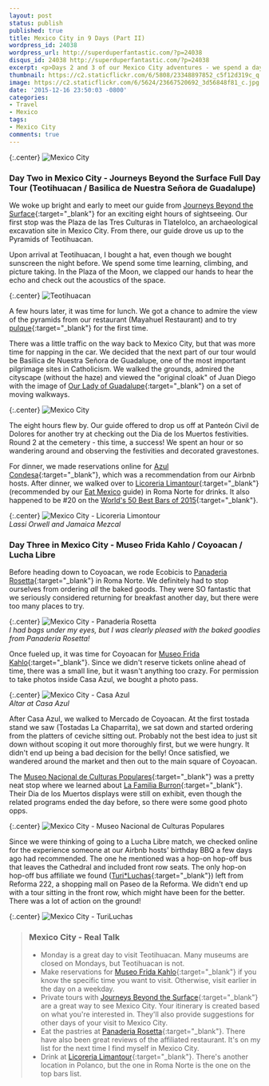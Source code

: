 ```yaml
---
layout: post
status: publish
published: true
title: Mexico City in 9 Days (Part II)
wordpress_id: 24038
wordpress_url: http://superduperfantastic.com/?p=24038
disqus_id: 24038 http://superduperfantastic.com/?p=24038
excerpt: <p>Days 2 and 3 of our Mexico City adventures - we spend a day touring Teotihuacan and Basilica de Nuestra Señora de Guadalupe with Journeys Beyond the Surface. The next day, we wander around Coyoacan, making stops at Casa Azul, Mercado de Coyoacan and Museo Nacional de Culturas Populares. In the evening, we're in the audience at a Lucha Libre match!</p>
thumbnail: https://c2.staticflickr.com/6/5808/23348897852_c5f12d319c_q.jpg
image: https://c2.staticflickr.com/6/5624/23667520692_3d56848f81_c.jpg
date: '2015-12-16 23:50:03 -0800'
categories:
- Travel
- Mexico
tags:
- Mexico City
comments: true
---
```

{:.center}
![Mexico City](https://c2.staticflickr.com/6/5801/23135084203_c60e30957b_c.jpg)

### Day Two in Mexico City - Journeys Beyond the Surface Full Day Tour (Teotihuacan / Basilica de Nuestra Señora de Guadalupe) ###

We woke up bright and early to meet our guide from [Journeys Beyond the Surface](http://travelmexicocity.com.mx/){:target="_blank"} for an exciting eight hours of sightseeing. Our first stop was the Plaza de las Tres Culturas in Tlatelolco, an archaeological excavation site in Mexico City. From there, our guide drove us up to the Pyramids of Teotihuacan. 

Upon arrival at Teotihuacan, I bought a hat, even though we bought sunscreen the night before. We spend some time learning, climbing, and picture taking. In the Plaza of the Moon, we clapped our hands to hear the echo and check out the acoustics of the space. 

{:.center}
![Teotihuacan](https://c2.staticflickr.com/6/5724/23736333806_a0db20a381_c.jpg)

A few hours later, it was time for lunch. We got a chance to admire the view of the pyramids from our restaurant (Mayahuel Restaurant) and to try [pulque](https://en.wikipedia.org/wiki/Pulque){:target="_blank"} for the first time.

There was a little traffic on the way back to Mexico City, but that was more time for napping in the car. We decided that the next part of our tour would be Basilica de Nuestra Señora de Guadalupe, one of the most important pilgrimage sites in Catholicism. We walked the grounds, admired the cityscape (without the haze) and viewed the "original cloak" of Juan Diego with the image of [Our Lady of Guadalupe](https://en.wikipedia.org/wiki/Our_Lady_of_Guadalupe){:target="_blank"} on a set of moving walkways.

{:.center}
![Mexico City](https://c2.staticflickr.com/6/5808/23348897852_c5f12d319c_c.jpg)

The eight hours flew by. Our guide offered to drop us off at Panteón Civil de Dolores for another try at checking out the Dia de los Muertos festivities. Round 2 at the cemetery - this time, a success! We spent an hour or so wandering around and observing the festivities and decorated gravestones.

For dinner, we made reservations online for [Azul Condesa](http://azul.rest/){:target="_blank"}, which was a recommendation from our Airbnb hosts. After dinner, we walked over to [Licoreria Limantour](http://limantour.tv/){:target="_blank"} (recommended by our [Eat Mexico](http://www.eatmexico.com/) guide) in Roma Norte for drinks. It also happened to be #20 on the [World's 50 Best Bars of 2015](http://www.worlds50bestbars.com/fifty-best-bars-list/Licoreria-Limantour.php?pid=ranking-2015-1-50){:target="_blank"}.

{:.center}
![Mexico City - Licoreria Limontour](https://c1.staticflickr.com/1/682/23429685886_10db084dcd_c.jpg)  
_Lassi Orwell and Jamaica Mezcal_

### Day Three in Mexico City - Museo Frida Kahlo / Coyoacan / Lucha Libre ###

Before heading down to Coyoacan, we rode Ecobicis to [Panaderia Rosetta](http://www.rosetta.com.mx/){:target="_blank"} in Roma Norte. We definitely had to stop ourselves from ordering _all_ the baked goods. They were SO fantastic that we seriously considered returning for breakfast another day, but there were too many places to try.

{:.center}
![Mexico City - Panaderia Rosetta](https://c2.staticflickr.com/6/5624/23667520692_3d56848f81_c.jpg)  
_I had bags under my eyes, but I was clearly pleased with the baked goodies from Panaderia Rosetta!_

Once fueled up, it was time for Coyoacan for [Museo Frida Kahlo](http://museofridakahlo.org.mx/){:target="_blank"}. Since we didn't reserve tickets online ahead of time, there was a small line, but it wasn't anything too crazy. For permission to take photos inside Casa Azul, we bought a photo pass.

{:.center}
![Mexico City - Casa Azul](https://c2.staticflickr.com/6/5763/23428607622_bd389e41fb_c.jpg)  
_Altar at Casa Azul_

After Casa Azul, we walked to Mercado de Coyoacan. At the first tostada stand we saw (Tostadas La Chaparrita), we sat down and started ordering from the platters of ceviche sitting out. Probably not the best idea to just sit down without scoping it out more thoroughly first, but we were hungry. It didn't end up being a bad decision for the belly! Once satisfied, we wandered around the market and then out to the main square of Coyoacan. 

The [Museo Nacional de Culturas Populares](http://museoculturaspopulares.gob.mx/){:target="_blank"} was a pretty neat stop where we learned about [La Familia Burron](https://en.wikipedia.org/wiki/La_Familia_Burr%C3%B3n){:target="_blank"}. Their Dia de los Muertos displays were still on exhibit, even though the related programs ended the day before, so there were some good photo opps.

{:.center}
![Mexico City - Museo Nacional de Culturas Populares](https://c2.staticflickr.com/6/5668/23436024069_7209a76d6f_c.jpg)

Since we were thinking of going to a Lucha Libre match, we checked online for the experience someone at our Airbnb hosts' birthday BBQ a few days ago had recommended. The one he mentioned was a hop-on hop-off bus that leaves the Cathedral and included front row seats. The only hop-on hop-off bus affiliate we found ([Turi*Luchas](http://turibus.com.mx/index.php?s=RutasTematicas){:target="_blank"}) left from Reforma 222, a shopping mall on Paseo de la Reforma. We didn't end up with a tour sitting in the front row, which might have been for the better. There was a lot of action on the ground!

{:.center}
![Mexico City - TuriLuchas](https://c1.staticflickr.com/1/632/23435812899_9559fecaf9_c.jpg)

>### Mexico City - Real Talk ###
>- Monday is a great day to visit Teotihuacan. Many museums are closed on Mondays, but Teotihuacan is not.
>- Make reservations for [Museo Frida Kahlo](http://museofridakahlo.org.mx/){:target="_blank"} if you know the specific time you want to visit. Otherwise, visit earlier in the day on a weekday.
>- Private tours with [Journeys Beyond the Surface](http://travelmexicocity.com.mx/){:target="_blank"} are a great way to see Mexico City. Your itinerary is created based on what you're interested in. They'll also provide suggestions for other days of your visit to Mexico City.
>- Eat the pastries at [Panaderia Rosetta](http://www.rosetta.com.mx/){:target="_blank"}. There have also been great reviews of the affiliated restaurant. It's on my list for the next time I find myself in Mexico City.
>- Drink at [Licoreria Limantour](http://limantour.tv/){:target="_blank"}. There's another location in Polanco, but the one in Roma Norte is the one on the top bars list.
